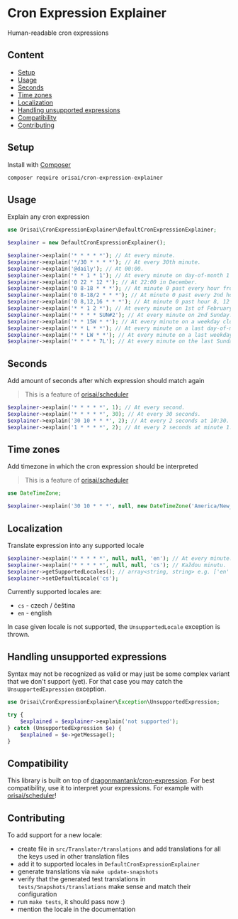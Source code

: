 # Cron Expression Explainer

Human-readable cron expressions

## Content

- [Setup](#setup)
- [Usage](#usage)
- [Seconds](#seconds)
- [Time zones](#time-zones)
- [Localization](#localization)
- [Handling unsupported expressions](#handling-unsupported-expressions)
- [Compatibility](#compatibility)
- [Contributing](#contributing)

## Setup

Install with [Composer](https://getcomposer.org)

```sh
composer require orisai/cron-expression-explainer
```

## Usage

Explain any cron expression

```php
use Orisai\CronExpressionExplainer\DefaultCronExpressionExplainer;

$explainer = new DefaultCronExpressionExplainer();

$explainer->explain('* * * * *'); // At every minute.
$explainer->explain('*/30 * * * *'); // At every 30th minute.
$explainer->explain('@daily'); // At 00:00.
$explainer->explain('* * 1 * 1'); // At every minute on day-of-month 1 and on every Monday.
$explainer->explain('0 22 * 12 *'); // At 22:00 in December.
$explainer->explain('0 8-18 * * *'); // At minute 0 past every hour from 8 through 18.
$explainer->explain('0 8-18/2 * * *'); // At minute 0 past every 2nd hour from 8 through 18.
$explainer->explain('0 8,12,16 * * *'); // At minute 0 past hour 8, 12 and 16.
$explainer->explain('* * 1 2 *'); // At every minute on 1st of February.
$explainer->explain('* * * * SUN#2'); // At every minute on 2nd Sunday.
$explainer->explain('* * 15W * *'); // At every minute on a weekday closest to the 15th.
$explainer->explain('* * L * *'); // At every minute on a last day-of-month.
$explainer->explain('* * LW * *'); // At every minute on a last weekday.
$explainer->explain('* * * * 7L'); // At every minute on the last Sunday.
```

## Seconds

Add amount of seconds after which expression should match again

> This is a feature of [orisai/scheduler](https://github.com/orisai/scheduler)

```php
$explainer->explain('* * * * *', 1); // At every second.
$explainer->explain('* * * * *', 30); // At every 30 seconds.
$explainer->explain('30 10 * * *', 2); // At every 2 seconds at 10:30.
$explainer->explain('1 * * * *', 2); // At every 2 seconds at minute 1.
```

## Time zones

Add timezone in which the cron expression should be interpreted

> This is a feature of [orisai/scheduler](https://github.com/orisai/scheduler)

```php
use DateTimeZone;

$explainer->explain('30 10 * * *', null, new DateTimeZone('America/New_York')); // At 10:30 in America/New_York time zone.
```

## Localization

Translate expression into any supported locale

```php
$explainer->explain('* * * * *', null, null, 'en'); // At every minute.
$explainer->explain('* * * * *', null, null, 'cs'); // Každou minutu.
$explainer->getSupportedLocales(); // array<string, string> e.g. ['en' => 'english', 'cs' => 'czech', /* ... */]
$explainer->setDefaultLocale('cs');
```

Currently supported locales are:

- `cs` - czech / čeština
- `en` - english

In case given locale is not supported, the `UnsupportedLocale` exception is thrown.

## Handling unsupported expressions

Syntax may not be recognized as valid or may just be some complex variant that we don't support (yet).
For that case you may catch the `UnsupportedExpression` exception.

```php
use Orisai\CronExpressionExplainer\Exception\UnsupportedExpression;

try {
	$explained = $explainer->explain('not supported');
} catch (UnsupportedExpression $e) {
	$explained = $e->getMessage();
}
```

## Compatibility

This library is built on top of [dragonmantank/cron-expression](https://github.com/dragonmantank/cron-expression).
For best compatibility, use it to interpret your expressions.
For example with [orisai/scheduler](https://github.com/orisai/scheduler)!

## Contributing

To add support for a new locale:

- create file in `src/Translator/translations` and add translations for all the keys used in other translation files
- add it to supported locales in `DefaultCronExpressionExplainer`
- generate translations via `make update-snapshots`
- verify that the generated test translations in `tests/Snapshots/translations` make sense and match their configuration
- run `make tests`, it should pass now :)
- mention the locale in the documentation
